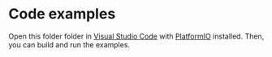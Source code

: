 # Code examples

Open this folder folder in [Visual Studio Code](https://code.visualstudio.com/) with [PlatformIO](https://docs.platformio.org/en/stable/integration/ide/vscode.html) installed. Then, you can build and run the examples.
